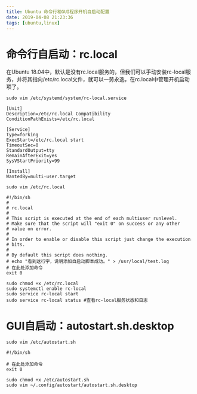 ```yaml
---
title: Ubuntu 命令行和GUI程序开机自启动配置
date: 2019-04-08 21:23:36
tags: [ubuntu,linux]
---
```


# 命令行自启动：rc.local
在Ubuntu 18.04中，默认是没有rc.local服务的，但我们可以手动安装rc-local服务，并将其指向/etc/rc.local文件，就可以一劳永逸，在rc.local中管理开机启动项了。

```
sudo vim /etc/systemd/system/rc-local.service
```

```
[Unit]
Description=/etc/rc.local Compatibility
ConditionPathExists=/etc/rc.local

[Service]
Type=forking
ExecStart=/etc/rc.local start
TimeoutSec=0
StandardOutput=tty
RemainAfterExit=yes
SysVStartPriority=99

[Install]
WantedBy=multi-user.target
```

```
sudo vim /etc/rc.local
```

```
#!/bin/sh 
#
# rc.local
#
# This script is executed at the end of each multiuser runlevel.
# Make sure that the script will "exit 0" on success or any other
# value on error.
#
# In order to enable or disable this script just change the execution
# bits.
#
# By default this script does nothing.
# echo "看到这行字，说明添加自启动脚本成功。" > /usr/local/test.log
# 在此处添加命令
exit 0
```

```
sudo chmod +x /etc/rc.local
sudo systemctl enable rc-local
sudo service rc-local start
sudo service rc-local status #查看rc-local服务状态和日志
```

# GUI自启动：autostart.sh.desktop
```
sudo vim /etc/autostart.sh
```

```
#!/bin/sh

# 在此处添加命令
exit 0
```

```
sudo chmod +x /etc/autostart.sh
sudo vim ~/.config/autostart/autostart.sh.desktop
```
